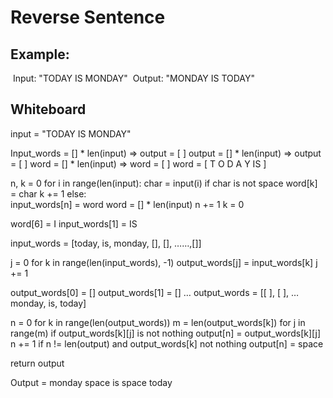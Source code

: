 # Reverse Sentence

## Example:
 Input: "TODAY IS MONDAY"
 Output: "MONDAY IS TODAY"


## Whiteboard

input = "TODAY IS MONDAY"

Input_words = [] * len(input) => output = [                        ]
output = [] * len(input) => output = [                        ]
word =  [] * len(input) => word = [                        ]
word  = [ T O D A Y   IS                 ]

n, k = 0
for i in range(len(input):
	char = input(i) 
	if char is not space
		word[k] = char
		k += 1
	else:	
        input_words[n] = word
		word =  [] * len(input)
		n += 1
		k = 0
		
word[6] = I
 input_words[1] =   IS

input_words = [today, is, monday, [], [], ……,[]]


j = 0
for k in range(len(input_words), -1)
	output_words[j] = input_words[k]
	j += 1

output_words[0] = []
output_words[1] = []
…
output_words = [[          ], [          ], … monday, is, today]


n = 0
for k in range(len(output_words)) 
	m = len(output_words[k])
	for  j in range(m)
		if output_words[k][j] is not nothing
			output[n] = output_words[k][j] 
        	n += 1
	if n != len(output) and output_words[k] not nothing 
		output[n] = space


return output

Output = monday space is space today
